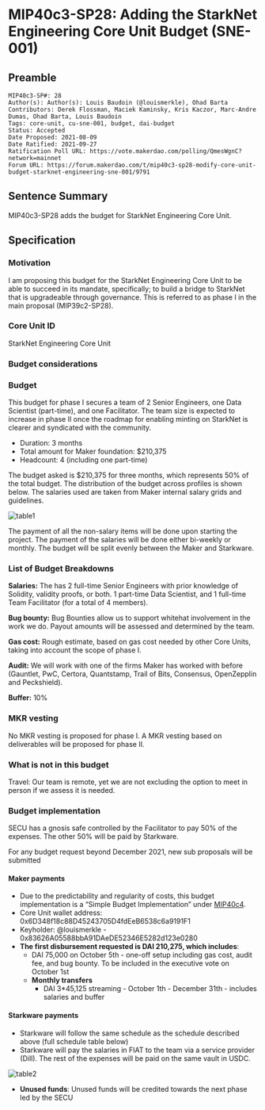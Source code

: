 # MIP40c3-SP28: Adding the StarkNet Engineering Core Unit Budget (SNE-001)

## Preamble

```
MIP40c3-SP#: 28
Author(s): Author(s): Louis Baudoin (@louismerkle), Ohad Barta
Contributors: Derek Flossman, Maciek Kaminsky, Kris Kaczor, Marc-Andre Dumas, Ohad Barta, Louis Baudoin
Tags: core-unit, cu-sne-001, budget, dai-budget
Status: Accepted
Date Proposed: 2021-08-09
Date Ratified: 2021-09-27
Ratification Poll URL: https://vote.makerdao.com/polling/QmesWgnC?network=mainnet
Forum URL: https://forum.makerdao.com/t/mip40c3-sp28-modify-core-unit-budget-starknet-engineering-sne-001/9791
```

## Sentence Summary

MIP40c3-SP28 adds the budget for StarkNet Engineering Core Unit.

## Specification

### Motivation

I am proposing this budget for the StarkNet Engineering Core Unit to be able to succeed in its mandate, specifically; to build a bridge to StarkNet that is upgradeable through governance. This is referred to as phase I in the main proposal (MIP39c2-SP28).

### Core Unit ID

StarkNet Engineering Core Unit

### Budget considerations

### Budget

This budget for phase I secures a team of 2 Senior Engineers, one Data Scientist (part-time), and one Facilitator. The team size is expected to increase in phase II once the roadmap for enabling minting on StarkNet is clearer and syndicated with the community.

* Duration: 3 months
* Total amount for Maker foundation: $210,375
* Headcount: 4 (including one part-time)

The budget asked is $210,375 for three months, which represents 50% of the total budget. The distribution of the budget across profiles is shown below. The salaries used are taken from Maker internal salary grids and guidelines.

![table1](https://github.com/makerdao/mips/blob/master/MIP40/MIP40c3-Subproposals/supporting_materials/MIP40c3-SP28/table1.png)

The payment of all the non-salary items will be done upon starting the project. The payment of the salaries will be done either bi-weekly or monthly. The budget will be split evenly between the Maker and Starkware.

### List of Budget Breakdowns

**Salaries:** The has 2 full-time Senior Engineers with prior knowledge of Solidity, validity proofs, or both. 1 part-time Data Scientist, and 1 full-time Team Facilitator (for a total of 4 members).

**Bug bounty:** Bug Bounties allow us to support whitehat involvement in the work we do. Payout amounts will be assessed and determined by the team.

**Gas cost:** Rough estimate, based on gas cost needed by other Core Units, taking into account the scope of phase I.

**Audit:** We will work with one of the firms Maker has worked with before (Gauntlet, PwC, Certora, Quantstamp, Trail of Bits, Consensus, OpenZepplin and Peckshield).

**Buffer:** 10%

### MKR vesting

No MKR vesting is proposed for phase I. A MKR vesting based on deliverables will be proposed for phase II.

### What is not in this budget

Travel: Our team is remote, yet we are not excluding the option to meet in person if we assess it is needed.

### Budget implementation

SECU has a gnosis safe controlled by the Facilitator to pay 50% of the expenses. The other 50% will be paid by Starkware.

For any budget request beyond December 2021, new sub proposals will be submitted

#### Maker payments

* Due to the predictability and regularity of costs, this budget implementation is a “Simple Budget Implementation” under [MIP40c4](https://github.com/makerdao/mips/blob/master/MIP40/mip40.md#mip40c4-budget-implementation-details).
* Core Unit wallet address: 0x6D348f18c88D45243705D4fdEeB6538c6a9191F1
* Keyholder: @louismerkle - 0x83626A05588bbA91DAeDE52346E5282d123e0280
* **The first disbursement requested is DAI 210,275, which includes**:
	* DAI 75,000 on October 5th - one-off setup including gas cost, audit fee, and bug bounty. To be included in the executive vote on October 1st
	* **Monthly transfers**
		* DAI 3*45,125 streaming - October 1th - December 31th - includes salaries and buffer

#### Starkware payments

* Starkware will follow the same schedule as the schedule described above (full schedule table below)
* Starkware will pay the salaries in FIAT to the team via a service provider (Dill). The rest of the expenses will be paid on the same vault in USDC.

![table2](https://github.com/makerdao/mips/blob/master/MIP40/MIP40c3-Subproposals/supporting_materials/MIP40c3-SP28/table2.png)

* **Unused funds**: Unused funds will be credited towards the next phase led by the SECU
